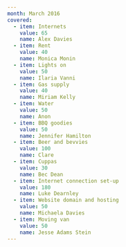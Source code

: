 ```yaml
---
month: March 2016
covered:
  - item: Internets 
    value: 65
    name: Alex Davies
  - item: Rent 
    value: 40
    name: Monica Monin
  - item: Lights on 
    value: 50
    name: Ilaria Vanni
  - item: Gas supply 
    value: 40
    name: Miriam Kelly
  - item: Water 
    value: 50
    name: Anon
  - item: BBQ goodies 
    value: 50
    name: Jennifer Hamilton
  - item: Beer and bevvies 
    value: 100
    name: Clare
  - item: Cuppas 
    value: 30
    name: Bec Dean
  - item: Internet connection set-up 
    value: 180
    name: Luke Dearnley
  - item: Website domain and hosting 
    value: 50
    name: Michaela Davies
  - item: Moving van 
    value: 50
    name: Jesse Adams Stein
---
```

